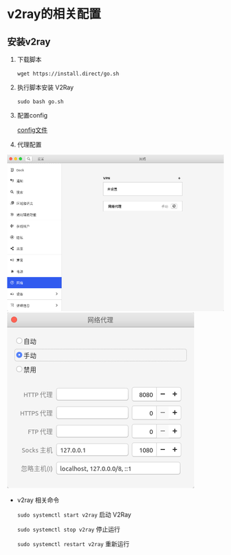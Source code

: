 # v2ray的相关配置

## 安装v2ray

1. 下载脚本

    `wget https://install.direct/go.sh`
    
2. 执行脚本安装 V2Ray

    `sudo bash go.sh`

3. 配置config

    [config文件](https://github.com/palespring/Linux-/blob/master/v2ray/config.json)
    
4. 代理配置

![配置1](https://github.com/palespring/Linux-/blob/master/pictures/%E4%BB%A3%E7%90%86%E9%85%8D%E7%BD%AE1.png)
![配置2](https://github.com/palespring/Linux-/blob/master/pictures/%E4%BB%A3%E7%90%86%E9%85%8D%E7%BD%AE2.png)
    
- v2ray 相关命令

    `sudo systemctl start v2ray` 启动 V2Ray
    
    `sudo systemctl stop v2ray` 停止运行
    
    `sudo systemctl restart v2ray` 重新运行
